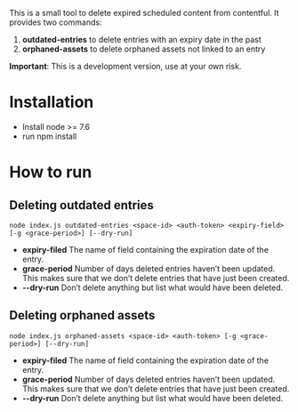 This is a small tool to delete expired scheduled content from contentful.
It provides two commands:

1. **outdated-entries** to delete entries with an expiry date in the past
2. **orphaned-assets** to delete orphaned assets not linked to an entry

**Important**: This is a development version, use at your own risk.

# Installation

* Install node >= 7.6
* run npm install

# How to run

## Deleting outdated entries

```
node index.js outdated-entries <space-id> <auth-token> <expiry-field> [-g <grace-period>] [--dry-run]
```

* **expiry-filed** The name of field containing the expiration date of the entry.
* **grace-period** Number of days deleted entries haven’t been updated. This makes sure that we don’t delete entries that have just been created.
* **--dry-run** Don’t delete anything but list what would have been deleted.

## Deleting orphaned assets

```
node index.js orphaned-assets <space-id> <auth-token> [-g <grace-period>] [--dry-run]
```

* **expiry-filed** The name of field containing the expiration date of the entry.
* **grace-period** Number of days deleted entries haven’t been updated. This makes sure that we don’t delete entries that have just been created.
* **--dry-run** Don’t delete anything but list what would have been deleted.
